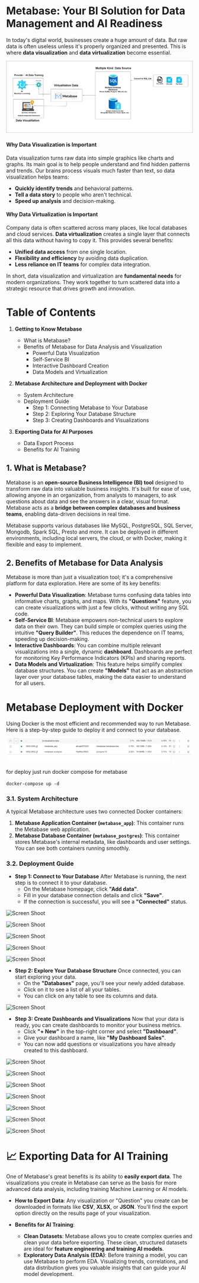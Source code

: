 # Metabase: Your BI Solution for Data Management and AI Readiness

In today's digital world, businesses create a huge amount of data. But raw data is often useless unless it's properly organized and presented. This is where **data visualization** and **data virtualization** become essential.

![Screen Shoot](./design/architecture.jpg)

#### Why Data Visualization is Important

Data visualization turns raw data into simple graphics like charts and graphs. Its main goal is to help people understand and find hidden patterns and trends. Our brains process visuals much faster than text, so data visualization helps teams:

* **Quickly identify trends** and behavioral patterns.
* **Tell a data story** to people who aren't technical.
* **Speed up analysis** and decision-making.

#### Why Data Virtualization is Important

Company data is often scattered across many places, like local databases and cloud services. **Data virtualization** creates a single layer that connects all this data without having to copy it. This provides several benefits:

* **Unified data access** from one single location.
* **Flexibility and efficiency** by avoiding data duplication.
* **Less reliance on IT teams** for complex data integration.

In short, data visualization and virtualization are **fundamental needs** for modern organizations. They work together to turn scattered data into a strategic resource that drives growth and innovation.

# Table of Contents
1.  **Getting to Know Metabase**
    * What is Metabase?
    * Benefits of Metabase for Data Analysis and Visualization
        * Powerful Data Visualization
        * Self-Service BI
        * Interactive Dashboard Creation
        * Data Models and Virtualization

2.  **Metabase Architecture and Deployment with Docker**
    * System Architecture
    * Deployment Guide
        * Step 1: Connecting Metabase to Your Database
        * Step 2: Exploring Your Database Structure
        * Step 3: Creating Dashboards and Visualizations

3.  **Exporting Data for AI Purposes**
    * Data Export Process
    * Benefits for AI Training

## 1. What is Metabase?


Metabase is an **open-source Business Intelligence (BI) tool** designed to transform raw data into valuable business insights. It's built for ease of use, allowing anyone in an organization, from analysts to managers, to ask questions about data and see the answers in a clear, visual format. Metabase acts as a **bridge between complex databases and business teams**, enabling data-driven decisions in real time.

Metabase supports various databases like MySQL, PostgreSQL, SQL Server, Mongodb, Spark SQL, Presto and more. It can be deployed in different environments, including local servers, the cloud, or with Docker, making it flexible and easy to implement.

## 2. Benefits of Metabase for Data Analysis

Metabase is more than just a visualization tool; it's a comprehensive platform for data exploration. Here are some of its key benefits:

* **Powerful Data Visualization**: Metabase turns confusing data tables into informative charts, graphs, and maps. With its **"Questions"** feature, you can create visualizations with just a few clicks, without writing any SQL code.
* **Self-Service BI**: Metabase empowers non-technical users to explore data on their own. They can build simple or complex queries using the intuitive **"Query Builder"**. This reduces the dependence on IT teams, speeding up decision-making.
* **Interactive Dashboards**: You can combine multiple relevant visualizations into a single, dynamic **dashboard**. Dashboards are perfect for monitoring Key Performance Indicators (KPIs) and sharing reports.
* **Data Models and Virtualization**: This feature helps simplify complex database structures. You can create **"Models"** that act as an abstraction layer over your database tables, making the data easier to understand for all users.


# Metabase Deployment with Docker

Using Docker is the most efficient and recommended way to run Metabase. Here is a step-by-step guide to deploy it and connect to your database.

![Screen Shoot](./ss/0-docker-runing.jpg)


for deploy just run docker compose for metabase 

```docker-compose up -d```


### 3.1. System Architecture

A typical Metabase architecture uses two connected Docker containers:
1.  **Metabase Application Container (`metabase_app`)**: This container runs the Metabase web application.
2.  **Metabase Database Container (`metabase_postgres`)**: This container stores Metabase's internal metadata, like dashboards and user settings.
You can see both containers running smoothly.


### 3.2. Deployment Guide

* **Step 1: Connect to Your Database**
    After Metabase is running, the next step is to connect it to your database.
    * On the Metabase homepage, click **"Add data"**.      
    * Fill in your database connection details and click **"Save"**.
    * If the connection is successful, you will see a **"Connected"** status.

![Screen Shoot](./ss/1-create-conection-virtualasi-data.jpg)


![Screen Shoot](./ss/2-create-conection-virtualasi-data.jpg)


![Screen Shoot](./ss/3-create-conection-virtualasi-data.jpg)


![Screen Shoot](./ss/4-create-conection-virtualasi-data.jpg)


![Screen Shoot](./ss/5-create-conection-virtualasi-data.jpg)


* **Step 2: Explore Your Database Structure**
    Once connected, you can start exploring your data.
    * On the **"Databases"** page, you'll see your newly added database.       
    * Click on it to see a list of all your tables.
    * You can click on any table to see its columns and data.
        

![Screen Shoot](./ss/6-list-table.jpg)

* **Step 3: Create Dashboards and Visualizations**
    Now that your data is ready, you can create dashboards to monitor your business metrics.
    * Click **"+ New"** in the top-right corner and select **"Dashboard"**.       
    * Give your dashboard a name, like **"My Dashboard Sales"**.       
    * You can now add questions or visualizations you have already created to this dashboard.
        

![Screen Shoot](./ss/7-Create-Dashboard.jpg)

![Screen Shoot](./ss/7-Create-Dashboard-2.jpg)

![Screen Shoot](./ss/8-create-model-customer-3.jpg)

![Screen Shoot](./ss/8-create-model-customer-4.jpg)

![Screen Shoot](./ss/8-create-model-customer.jpg)

![Screen Shoot](./ss/8-create-model-customer.jpg)

![Screen Shoot](./ss/8-create-model-customer.jpg)




# 📈 Exporting Data for AI Training

One of Metabase's great benefits is its ability to **easily export data**. The visualizations you create in Metabase can serve as the basis for more advanced data analysis, including training Machine Learning or AI models.

* **How to Export Data**:
    Any visualization or "Question" you create can be downloaded in formats like **CSV**, **XLSX**, or **JSON**. You'll find the export option directly on the results page of your visualization.

* **Benefits for AI Training**:
    * **Clean Datasets**: Metabase allows you to create complex queries and clean your data before exporting. These clean, structured datasets are ideal for **feature engineering and training AI models**.
    * **Exploratory Data Analysis (EDA)**: Before training a model, you can use Metabase to perform EDA. Visualizing trends, correlations, and data distribution gives you valuable insights that can guide your AI model development.
